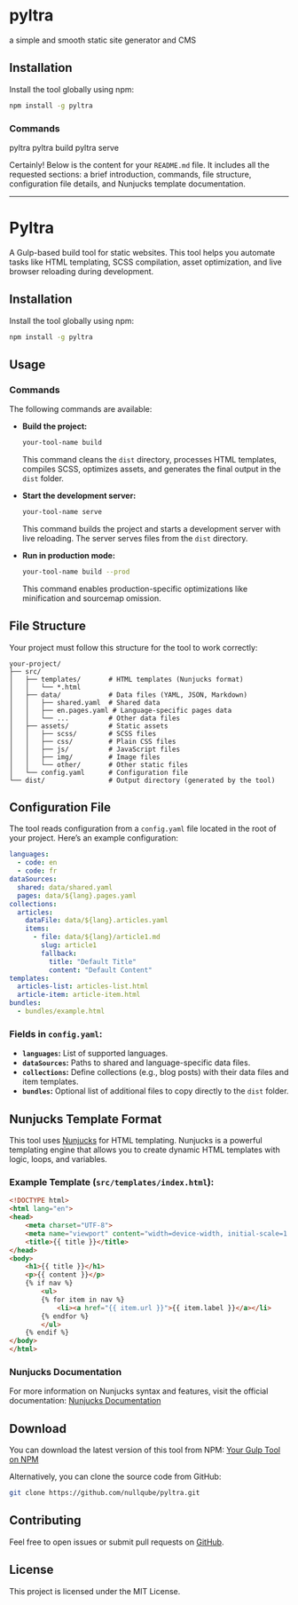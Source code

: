 # pyltra
a simple and smooth static site generator and CMS

## Installation

Install the tool globally using npm:
```bash
npm install -g pyltra
```

### Commands
 pyltra
 pyltra build
 pyltra serve


 Certainly! Below is the content for your `README.md` file. It includes all the requested sections: a brief introduction, commands, file structure, configuration file details, and Nunjucks template documentation.

---

# Pyltra

A Gulp-based build tool for static websites. This tool helps you automate tasks like HTML templating, SCSS compilation, asset optimization, and live browser reloading during development.

## Installation

Install the tool globally using npm:

```bash
npm install -g pyltra
```

## Usage

### Commands

The following commands are available:

- **Build the project:**
  ```bash
  your-tool-name build
  ```
  This command cleans the `dist` directory, processes HTML templates, compiles SCSS, optimizes assets, and generates the final output in the `dist` folder.

- **Start the development server:**
  ```bash
  your-tool-name serve
  ```
  This command builds the project and starts a development server with live reloading. The server serves files from the `dist` directory.

- **Run in production mode:**
  ```bash
  your-tool-name build --prod
  ```
  This command enables production-specific optimizations like minification and sourcemap omission.

## File Structure

Your project must follow this structure for the tool to work correctly:

```
your-project/
├── src/
│   ├── templates/       # HTML templates (Nunjucks format)
│   │   └── *.html
│   ├── data/            # Data files (YAML, JSON, Markdown)
│   │   ├── shared.yaml  # Shared data
│   │   ├── en.pages.yaml # Language-specific pages data
│   │   └── ...          # Other data files
│   ├── assets/          # Static assets
│   │   ├── scss/        # SCSS files
│   │   ├── css/         # Plain CSS files
│   │   ├── js/          # JavaScript files
│   │   ├── img/         # Image files
│   │   └── other/       # Other static files
│   └── config.yaml      # Configuration file
└── dist/                # Output directory (generated by the tool)
```

## Configuration File

The tool reads configuration from a `config.yaml` file located in the root of your project. Here’s an example configuration:

```yaml
languages:
  - code: en
  - code: fr
dataSources:
  shared: data/shared.yaml
  pages: data/${lang}.pages.yaml
collections:
  articles:
    dataFile: data/${lang}.articles.yaml
    items:
      - file: data/${lang}/article1.md
        slug: article1
        fallback:
          title: "Default Title"
          content: "Default Content"
templates:
  articles-list: articles-list.html
  article-item: article-item.html
bundles:
  - bundles/example.html
```

### Fields in `config.yaml`:
- **`languages`:** List of supported languages.
- **`dataSources`:** Paths to shared and language-specific data files.
- **`collections`:** Define collections (e.g., blog posts) with their data files and item templates.
- **`bundles`:** Optional list of additional files to copy directly to the `dist` folder.

## Nunjucks Template Format

This tool uses [Nunjucks](https://mozilla.github.io/nunjucks/) for HTML templating. Nunjucks is a powerful templating engine that allows you to create dynamic HTML templates with logic, loops, and variables.

### Example Template (`src/templates/index.html`):
```html
<!DOCTYPE html>
<html lang="en">
<head>
    <meta charset="UTF-8">
    <meta name="viewport" content="width=device-width, initial-scale=1.0">
    <title>{{ title }}</title>
</head>
<body>
    <h1>{{ title }}</h1>
    <p>{{ content }}</p>
    {% if nav %}
        <ul>
        {% for item in nav %}
            <li><a href="{{ item.url }}">{{ item.label }}</a></li>
        {% endfor %}
        </ul>
    {% endif %}
</body>
</html>
```

### Nunjucks Documentation
For more information on Nunjucks syntax and features, visit the official documentation:
[Nunjucks Documentation](https://mozilla.github.io/nunjucks/)

## Download

You can download the latest version of this tool from NPM:
[Your Gulp Tool on NPM](https://www.npmjs.com/package/pyltra)

Alternatively, you can clone the source code from GitHub:
```bash
git clone https://github.com/nullqube/pyltra.git
```

## Contributing

Feel free to open issues or submit pull requests on [GitHub](https://github.com/nullqube/pyltra).

## License

This project is licensed under the MIT License.

